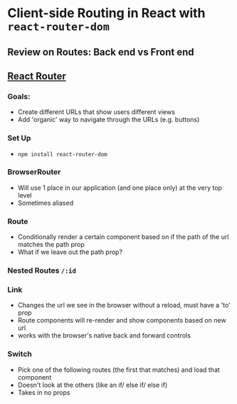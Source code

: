 # Client-side Routing in React with `react-router-dom`

## Review on Routes: Back end vs Front end

## [React Router](https://reacttraining.com/react-router/web/guides/quick-start)

### Goals:
- Create different URLs that show users different views
- Add 'organic' way to navigate through the URLs (e.g. buttons)

### Set Up
- `npm install react-router-dom`

### BrowserRouter
- Will use 1 place in our application (and one place only) at the very top level
- Sometimes aliased

### Route
- Conditionally render a certain component based on if the path of the url matches the path prop
- What if we leave out the path prop?

### Nested Routes `/:id`

### Link
- Changes the url we see in the browser without a reload, must have a 'to' prop
- Route components will re-render and show components based on new url
- works with the browser's native back and forward controls


### Switch
- Pick one of the following routes (the first that matches) and load that component
- Doesn't look at the others (like an if/ else if/ else if)
- Takes in no props
